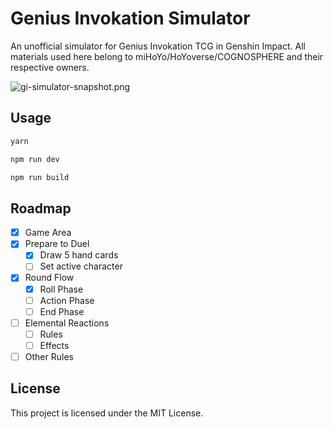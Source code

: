 # Genius Invokation Simulator

An unofficial simulator for Genius Invokation TCG in Genshin Impact.
All materials used here belong to miHoYo/HoYoverse/COGNOSPHERE and their respective owners.

![gi-simulator-snapshot.png](https://i.postimg.cc/N0Fnn9Fh/gi-simulator-snapshot.png)

## Usage

```bash
yarn
```

```bash
npm run dev
```

```bash
npm run build
```

## Roadmap

- [x] Game Area
- [x] Prepare to Duel
  - [x] Draw 5 hand cards
  - [ ] Set active character
- [x] Round Flow
  - [x] Roll Phase
  - [ ] Action Phase
  - [ ] End Phase
- [ ] Elemental Reactions
  - [ ] Rules
  - [ ] Effects
- [ ] Other Rules

## License

This project is licensed under the MIT License.
